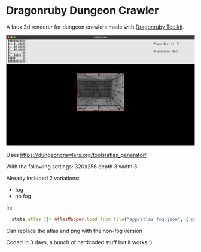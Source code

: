 # Dragonruby Dungeon Crawler
A faux 3d renderer for dungeon crawlers made with [Dragonruby Toolkit](https://dragonruby.org/).

![Screenshot](./dungeon_crawler.png)


Uses https://dungeoncrawlers.org/tools/atlas_generator/

With the following settings:
320x256
depth 3
width 3

Already included 2 variations:
- fog 
- no fog

In:
```ruby
  state.atlas ||= AtlasMapper.load_from_file("app/atlas_fog.json", { path: "sprites/untitled_fog.png", w: 528, h: 476 })
```

Can replace the atlas and png with the non-fog version

Coded in 3 days, a bunch of hardcoded stuff but it works :) 

